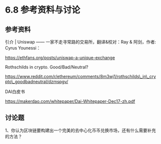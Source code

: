 # 6.8 参考资料与讨论

## 参考资料

引介 \| Uniswap —— 一家不走寻常路的交易所，翻译&校对：Ray & 阿剑，作者: Cyrus Younessi：

https://ethfans.org/posts/uniswap-a-unique-exchange

Rothschilds in crypto. Good/Bad/Neutral?

https://www.reddit.com/r/ethereum/comments/8m3wj1/rothschilds\_in\_crypto\_goodbadneutral/dzmspgv/

DAI白皮书

https://makerdao.com/whitepaper/Dai-Whitepaper-Dec17-zh.pdf

## 讨论题

1、你认为区块链要构建出一个完美的去中心化币币兑换市场，还有什么需要补充的方法？

